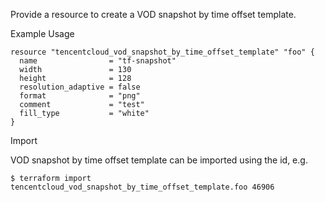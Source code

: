 Provide a resource to create a VOD snapshot by time offset template.

Example Usage

```hcl
resource "tencentcloud_vod_snapshot_by_time_offset_template" "foo" {
  name                = "tf-snapshot"
  width               = 130
  height              = 128
  resolution_adaptive = false
  format              = "png"
  comment             = "test"
  fill_type           = "white"
}
```

Import

VOD snapshot by time offset template can be imported using the id, e.g.

```
$ terraform import tencentcloud_vod_snapshot_by_time_offset_template.foo 46906
```